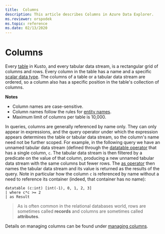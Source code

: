 ```yaml
---
title:  Columns
description: This article describes Columns in Azure Data Explorer.
ms.reviewer: orspodek
ms.topic: reference
ms.date: 02/13/2020
---
```

# Columns

Every [table](tables.md) in Kusto, and every tabular data stream, is a rectangular grid
of columns and rows. Every column in the table has a name and a specific
[scalar data type](../scalar-data-types/index.md). The columns of a table
or a tabular data stream are ordered, so a column also has a specific position
in the table's collection of columns.

**Notes**  

* Column names are case-sensitive.
* Column names follow the rules for [entity names](./entity-names.md).
* Maximum limit of columns per table is 10,000.

In queries, columns are generally referenced by name only. They can only appear
in expressions, and the query operator under which the expression appears
determines the table or tabular data stream, so the column's name need not be
further scoped. For example, in the following query we have an unnamed tabular
data stream (defined through the [datatable operator](../datatableoperator.md)
that has a single column, `c`. The tabular data stream is then filtered by a predicate on
the value of that column, producing a new unnamed tabular data stream with the
same columns but fewer rows. The [as operator](../asoperator.md) then names
the tabular data stream and its value is returned as the results of the query.
Note in particular how the column `c` is referenced by name without a need to
reference its container (indeed, that container has no name):

```kusto
datatable (c:int) [int(-1), 0, 1, 2, 3]
| where c*c >= 2
| as Result
```

> As is often common in the relational databases world,
  rows are sometimes called **records** and columns are sometimes called
  **attributes**.

Details on managing columns can be found under [managing columns](../../management/columns.md).

